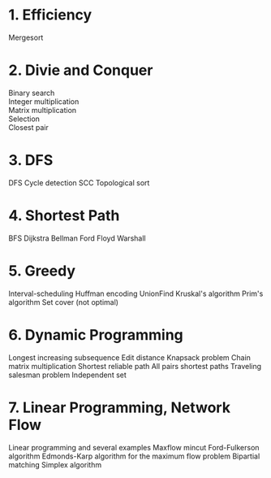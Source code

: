 # 1. Efficiency
Mergesort

# 2. Divie and Conquer
Binary search  
Integer multiplication  
Matrix multiplication  
Selection  
Closest pair  

# 3. DFS
DFS
Cycle detection
SCC
Topological sort

# 4. Shortest Path
BFS
Dijkstra
Bellman Ford
Floyd Warshall

# 5. Greedy
Interval-scheduling
Huffman encoding
UnionFind
Kruskal's algorithm
Prim's algorithm
Set cover (not optimal)

# 6. Dynamic Programming
Longest increasing subsequence
Edit distance
Knapsack problem
Chain matrix multiplication
Shortest reliable path
All pairs shortest paths
Traveling salesman problem
Independent set

# 7. Linear Programming, Network Flow
Linear programming and several examples
Maxflow mincut
Ford-Fulkerson algorithm
Edmonds-Karp algorithm for the maximum flow problem
Bipartial matching
Simplex algorithm